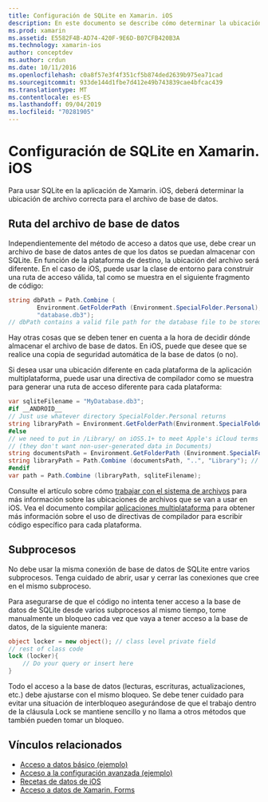 ```yaml
---
title: Configuración de SQLite en Xamarin. iOS
description: En este documento se describe cómo determinar la ubicación de un archivo de base de datos SQLite en una aplicación Xamarin. iOS. Estos conceptos son relevantes independientemente del mecanismo de acceso a datos seleccionado.
ms.prod: xamarin
ms.assetid: E5582F4B-AD74-420F-9E6D-B07CFB420B3A
ms.technology: xamarin-ios
author: conceptdev
ms.author: crdun
ms.date: 10/11/2016
ms.openlocfilehash: c0a8f57e3f4f351cf5b874ded2639b975ea71cad
ms.sourcegitcommit: 933de144d1fbe7d412e49b743839cae4bfcac439
ms.translationtype: MT
ms.contentlocale: es-ES
ms.lasthandoff: 09/04/2019
ms.locfileid: "70281905"
---
```

# <a name="configuring-sqlite-in-xamarinios"></a>Configuración de SQLite en Xamarin. iOS

Para usar SQLite en la aplicación de Xamarin. iOS, deberá determinar la ubicación de archivo correcta para el archivo de base de datos.

## <a name="database-file-path"></a>Ruta del archivo de base de datos

Independientemente del método de acceso a datos que use, debe crear un archivo de base de datos antes de que los datos se puedan almacenar con SQLite. En función de la plataforma de destino, la ubicación del archivo será diferente. En el caso de iOS, puede usar la clase de entorno para construir una ruta de acceso válida, tal como se muestra en el siguiente fragmento de código:

```csharp
string dbPath = Path.Combine (
        Environment.GetFolderPath (Environment.SpecialFolder.Personal),
        "database.db3");
// dbPath contains a valid file path for the database file to be stored
```

Hay otras cosas que se deben tener en cuenta a la hora de decidir dónde almacenar el archivo de base de datos. En iOS, puede que desee que se realice una copia de seguridad automática de la base de datos (o no).

Si desea usar una ubicación diferente en cada plataforma de la aplicación multiplataforma, puede usar una directiva de compilador como se muestra para generar una ruta de acceso diferente para cada plataforma:

```csharp
var sqliteFilename = "MyDatabase.db3";
#if __ANDROID__
// Just use whatever directory SpecialFolder.Personal returns
string libraryPath = Environment.GetFolderPath(Environment.SpecialFolder.Personal); ;
#else
// we need to put in /Library/ on iOS5.1+ to meet Apple's iCloud terms
// (they don't want non-user-generated data in Documents)
string documentsPath = Environment.GetFolderPath (Environment.SpecialFolder.Personal); // Documents folder
string libraryPath = Path.Combine (documentsPath, "..", "Library"); // Library folder instead
#endif
var path = Path.Combine (libraryPath, sqliteFilename);
```

Consulte el artículo sobre cómo [trabajar con el sistema de archivos](~/ios/app-fundamentals/file-system.md) para más información sobre las ubicaciones de archivos que se van a usar en iOS. Vea el documento compilar [aplicaciones multiplataforma](~/cross-platform/app-fundamentals/building-cross-platform-applications/index.md) para obtener más información sobre el uso de directivas de compilador para escribir código específico para cada plataforma.

## <a name="threading"></a>Subprocesos

No debe usar la misma conexión de base de datos de SQLite entre varios subprocesos. Tenga cuidado de abrir, usar y cerrar las conexiones que cree en el mismo subproceso.

Para asegurarse de que el código no intenta tener acceso a la base de datos de SQLite desde varios subprocesos al mismo tiempo, tome manualmente un bloqueo cada vez que vaya a tener acceso a la base de datos, de la siguiente manera:

```csharp
object locker = new object(); // class level private field
// rest of class code
lock (locker){
    // Do your query or insert here
}
```

Todo el acceso a la base de datos (lecturas, escrituras, actualizaciones, etc.) debe ajustarse con el mismo bloqueo. Se debe tener cuidado para evitar una situación de interbloqueo asegurándose de que el trabajo dentro de la cláusula Lock se mantiene sencillo y no llama a otros métodos que también pueden tomar un bloqueo.


## <a name="related-links"></a>Vínculos relacionados

- [Acceso a datos básico (ejemplo)](https://github.com/xamarin/mobile-samples/tree/master/DataAccess/Basic)
- [Acceso a la configuración avanzada (ejemplo)](https://github.com/xamarin/mobile-samples/tree/master/DataAccess/Advanced)
- [Recetas de datos de iOS](https://github.com/xamarin/recipes/tree/master/Recipes/ios/data/sqlite)
- [Acceso a datos de Xamarin. Forms](~/xamarin-forms/data-cloud/data/databases.md)

